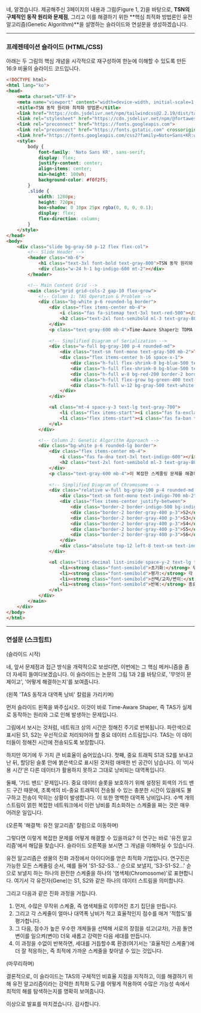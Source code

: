 네, 알겠습니다. 제공해주신 3페이지의 내용과 그림(Figure 1, 2)을 바탕으로, **TSN의 구체적인 동작 원리와 문제점**, 그리고 이를 해결하기 위한 **핵심 최적화 방법론인 유전 알고리즘(Genetic Algorithm)**을 설명하는 슬라이드와 연설문을 생성하겠습니다.

---

### 프레젠테이션 슬라이드 (HTML/CSS)

아래는 두 그림의 핵심 개념을 시각적으로 재구성하여 한눈에 이해할 수 있도록 만든 16:9 비율의 슬라이드 코드입니다.

```html
<!DOCTYPE html>
<html lang="ko">
<head>
    <meta charset="UTF-8">
    <meta name="viewport" content="width=device-width, initial-scale=1.0">
    <title>TSN 동작 원리와 최적화 방법론</title>
    <link href="https://cdn.jsdelivr.net/npm/tailwindcss@2.2.19/dist/tailwind.min.css" rel="stylesheet">
    <link rel="stylesheet" href="https://cdn.jsdelivr.net/npm/@fortawesome/fontawesome-free@6.4.0/css/all.min.css">
    <link rel="preconnect" href="https://fonts.googleapis.com">
    <link rel="preconnect" href="https://fonts.gstatic.com" crossorigin>
    <link href="https://fonts.googleapis.com/css2?family=Noto+Sans+KR:wght@300;400;500;700&display=swap" rel="stylesheet">
    <style>
        body {
            font-family: 'Noto Sans KR', sans-serif;
            display: flex;
            justify-content: center;
            align-items: center;
            min-height: 100vh;
            background-color: #f0f2f5;
        }
        .slide {
            width: 1280px;
            height: 720px;
            box-shadow: 0 10px 25px rgba(0, 0, 0, 0.1);
            display: flex;
            flex-direction: column;
        }
    </style>
</head>
<body>
    <div class="slide bg-gray-50 p-12 flex flex-col">
        <!-- Slide Header -->
        <header class="mb-6">
            <h1 class="text-3xl font-bold text-gray-800">TSN 동작 원리와 최적화 방법론</h1>
            <div class="w-24 h-1 bg-indigo-600 mt-2"></div>
        </header>

        <!-- Main Content Grid -->
        <main class="grid grid-cols-2 gap-10 flex-grow">
            <!-- Column 1: TAS Operation & Problem -->
            <div class="bg-white p-6 rounded-lg border">
                <div class="flex items-center mb-4">
                    <i class="fas fa-sitemap text-3xl text-red-500"></i>
                    <h2 class="text-2xl font-semibold ml-3 text-gray-800">TAS 동작과 대역폭 낭비 (Fig. 1)</h2>
                </div>
                <p class="text-gray-600 mb-4">Time-Aware Shaper는 TDMA 원리로 동작하며, 지정된 시간에 특정 트래픽만 전송합니다. 하지만 이 과정에서 비효율이 발생합니다.</p>
                
                <!-- Simplified Diagram of Serialization -->
                <div class="w-full bg-gray-100 p-4 rounded-md">
                    <div class="text-sm font-mono text-gray-500 mb-2">TAS Cycle (시간 흐름) →</div>
                    <div class="flex items-center h-16 space-x-1">
                        <div class="h-full flex-shrink-0 bg-blue-500 text-white flex items-center justify-center p-1 text-sm font-bold">S1</div>
                        <div class="h-full flex-shrink-0 bg-blue-500 text-white flex items-center justify-center p-1 text-sm font-bold">S2</div>
                        <div class="h-full w-8 bg-red-200 border-2 border-dashed border-red-500 flex items-center justify-center" title="Wasted Slack"><i class="fas fa-times text-red-500"></i></div>
                        <div class="h-full flex-grow bg-green-400 text-white flex items-center justify-center text-sm">비-중요</div>
                        <div class="h-full w-12 bg-gray-500 text-white flex items-center justify-center text-xs">가드밴드</div>
                    </div>
                </div>

                <ul class="mt-4 space-y-3 text-lg text-gray-700">
                    <li class="flex items-start"><i class="fas fa-exclamation-circle text-red-500 mt-1.5 mr-3"></i><div><strong class="font-semibold">미사용 시간 (Wasted Slack):</strong> 중요 트래픽(S1, S2) 전송 후 남는 슬롯 내의 자투리 시간은 그대로 낭비됩니다.</div></li>
                    <li class="flex items-start"><i class="fas fa-ban text-red-500 mt-1.5 mr-3"></i><div><strong class="font-semibold">가드 밴드 (Guard Band):</strong> 중요 슬롯 보호를 위한 장치지만, 비-중요 패킷의 전송을 불필요하게 막아 대역폭을 낭비시킬 수 있습니다.</div></li>
                </ul>
            </div>

            <!-- Column 2: Genetic Algorithm Approach -->
            <div class="bg-white p-6 rounded-lg border">
                <div class="flex items-center mb-4">
                    <i class="fas fa-dna text-3xl text-indigo-600"></i>
                    <h2 class="text-2xl font-semibold ml-3 text-gray-800">해결책: 유전 알고리즘 (Fig. 2)</h2>
                </div>
                <p class="text-gray-600 mb-4">이 복잡한 스케줄링 문제를 해결하기 위해, 자연의 진화 원리를 모방한 '유전 알고리즘'을 사용합니다.</p>
                
                <!-- Simplified Diagram of Chromosome -->
                <div class="relative w-full bg-gray-100 p-4 rounded-md mb-4">
                    <div class="text-sm font-mono text-indigo-700 mb-2">염색체 (Chromosome): 하나의 스케줄링 순서</div>
                    <div class="flex items-center justify-between">
                        <div class="border-2 border-indigo-500 bg-indigo-100 p-3 font-bold">S1</div>
                        <div class="border-2 border-gray-400 p-3">S2</div>
                        <div class="border-2 border-gray-400 p-3">S3</div>
                        <div class="border-2 border-gray-400 p-3">S4</div>
                        <div class="border-2 border-gray-400 p-3">S5</div>
                        <div class="border-2 border-gray-400 p-3">S6</div>
                    </div>
                    <div class="absolute top-12 left-8 text-sm text-indigo-700">↑<br>유전자(Gene) / 대립형질(Allele)</div>
                </div>

                <ol class="list-decimal list-inside space-y-2 text-lg text-gray-700">
                    <li><strong class="font-semibold">초기화:</strong> 무작위 스케줄(염색체) 집단을 생성합니다.</li>
                    <li><strong class="font-semibold">평가:</strong> 각 스케줄의 효율성(대역폭 낭비 등)을 점수로 평가합니다.</li>
                    <li><strong class="font-semibold">선택/교차/변이:</strong> 우수한 스케줄을 선택, 서로 섞고(교차), 일부를 변형(변이)하여 더 나은 다음 세대를 만듭니다.</li>
                    <li><strong class="font-semibold">반복:</strong> 종료 조건이 만족될 때까지 2~3단계를 반복하여 최적의 해를 찾습니다.</li>
                </ol>
            </div>
        </main>
    </div>
</body>
</html>
```

---

### 연설문 (스크립트)

(슬라이드 시작)

네, 앞서 문제점과 접근 방식을 개략적으로 보셨다면, 이번에는 그 핵심 메커니즘을 좀 더 자세히 들여다보겠습니다. 이 슬라이드는 논문의 그림 1과 2를 바탕으로, '무엇이 문제이고', '어떻게 해결하는지'를 보여줍니다.

(왼쪽 'TAS 동작과 대역폭 낭비' 칼럼을 가리키며)

먼저 슬라이드 왼쪽을 봐주십시오. 이것이 바로 Time-Aware Shaper, 즉 TAS가 실제로 동작하는 원리와 그로 인해 발생하는 문제입니다.

그림에서 보시는 것처럼, 네트워크 상의 시간은 정해진 주기로 반복됩니다. 파란색으로 표시된 S1, S2는 우선적으로 처리되어야 할 중요 데이터 스트림입니다. TAS는 이 데이터들이 정해진 시간에 전송되도록 보장합니다.

하지만 여기에 두 가지 큰 비효율이 숨어있습니다. 첫째, 중요 트래픽 S1과 S2를 보내고 난 뒤, 할당된 슬롯 안에 붉은색으로 표시된 것처럼 애매한 빈 공간이 남습니다. 이 '미사용 시간'은 다른 데이터가 활용하지 못하고 그대로 낭비되는 대역폭입니다.

둘째, '가드 밴드' 문제입니다. 중요 데이터 슬롯을 보호하기 위해 설정된 회색의 가드 밴드 구간 때문에, 초록색의 비-중요 트래픽이 전송될 수 있는 충분한 시간이 있음에도 불구하고 전송이 막히는 상황이 발생합니다. 이 또한 명백한 대역폭 낭비입니다. 수백 개의 스트림이 얽힌 복잡한 네트워크에서 이런 낭비를 최소화하는 스케줄을 짜는 것은 매우 어려운 일입니다.

(오른쪽 '해결책: 유전 알고리즘' 칼럼으로 이동하며)

그렇다면 이렇게 복잡한 문제를 어떻게 해결할 수 있을까요? 이 연구는 바로 '유전 알고리즘'에서 해답을 찾습니다. 슬라이드 오른쪽을 보시면 그 개념을 이해하실 수 있습니다.

유전 알고리즘은 생물의 진화 과정에서 아이디어를 얻은 최적화 기법입니다. 연구진은 가능한 모든 스케줄링 순서, 예를 들어 'S1-S2-S3...' 순으로 보낼지, 'S3-S1-S2...' 순으로 보낼지 하는 하나의 완전한 스케줄을 하나의 '염색체(Chromosome)'로 표현합니다. 여기서 각 유전자(Gene)는 S1, S2와 같은 하나의 데이터 스트림을 의미합니다.

그리고 다음과 같은 진화 과정을 거칩니다.
1.  먼저, 수많은 무작위 스케줄, 즉 염색체들로 이루어진 초기 집단을 만듭니다.
2.  그리고 각 스케줄이 얼마나 대역폭 낭비가 적고 효율적인지 점수를 매겨 '적합도'를 평가합니다.
3.  그 다음, 점수가 높은 우수한 개체들을 선택해 서로의 장점을 섞고(교차), 가끔 돌연변이를 일으켜(변이) 더욱 새롭고 강력한 다음 세대를 만듭니다.
4.  이 과정을 수없이 반복하면, 세대를 거듭할수록 환경(여기서는 '효율적인 스케줄')에 더 잘 적응하는, 즉 최적에 가까운 스케줄을 찾아낼 수 있는 것입니다.

(마무리하며)

결론적으로, 이 슬라이드는 TAS의 구체적인 비효율 지점을 지적하고, 이를 해결하기 위해 유전 알고리즘이라는 강력한 최적화 도구를 어떻게 적용하여 수많은 가능성 속에서 최적의 해를 탐색하는지를 명확히 보여줍니다.

이상으로 발표를 마치겠습니다. 감사합니다.
